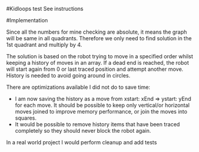 #Kidloops test
See instructions

#Implementation

Since all the numbers for mine checking are absolute, it means 
the graph will be same in all quadrants. Therefore we only need to
find solution in the 1st quadrant and multiply by 4.

The solution is based on the robot trying to move in a specified order
whilst keeping a history of moves in an array. If a dead end is reached, 
the robot will start again from 0 or last traced position and attempt another move.
History is needed to avoid going around in circles.

There are optimizations available I did not do to save time:
- I am now saving the history as a move from xstart: xEnd => ystart: yEnd
for each move. It should be possible to keep only vertical/or horizontal moves joined to 
improve memory performance, or join the moves into squares.
- It would be possible to remove history items that have been traced completely 
so they should never block the robot again.

In a real world project I would perform cleanup and add tests
